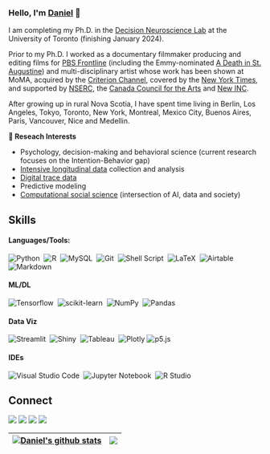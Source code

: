 ### Hello, I'm [Daniel](https://danieljwilson.com/science/) 👋

I am completing my Ph.D. in the [Decision Neuroscience Lab](https://www.decisionneurolab.com/) at the University of Toronto (finishing January 2024).

Prior to my Ph.D. I worked as a documentary filmmaker producing and editing films for [PBS Frontline](https://www.pbs.org/wgbh/frontline/) (including the Emmy-nominated [A Death in St. Augustine](https://www.pbs.org/video/frontline-death-st-augustine/)) and multi-disciplinary artist whose work has been shown at MoMA, acquired by the [Criterion Channel](https://www.criterionchannel.com/), covered by the [New York Times](https://www.nytimes.com/2013/03/18/nyregion/cab-riders-riffs-secretly-recorded-for-the-sake-of-art.html), and supported by [NSERC](https://www.nserc-crsng.gc.ca/index_eng.asp), the [Canada Council for the Arts](https://canadacouncil.ca/) and [New INC](https://www.newinc.org/).

After growing up in rural Nova Scotia, I have spent time living in Berlin, Los Angeles, Tokyo, Toronto, New York, Montreal, Mexico City, Buenos Aires, Paris, Vancouver, Nice and Medellin.

**🔬 Reseach Interests**
- Psychology, decision-making and behavioral science (current research focuses on the Intention-Behavior gap)
- [Intensive longitudinal data](https://centerstat.org/apa-ild/) collection and analysis
- [Digital trace data](https://www.youtube.com/watch?v=uuSWQN7uYhk)
- Predictive modeling
- [Computational social science](https://en.wikipedia.org/wiki/Computational_social_science) (intersection of AI, data and society)


## Skills

#### Languages/Tools:

![Python](https://img.shields.io/badge/Python-3776AB?style=for-the-badge&logo=python&logoColor=white)&nbsp;
![R](https://img.shields.io/badge/R-276DC3?style=for-the-badge&logo=r&logoColor=white)&nbsp;
![MySQL](https://img.shields.io/badge/MySQL-4479A1?style=for-the-badge&logo=mysql&logoColor=white)&nbsp;
![Git](https://img.shields.io/badge/GIT-E44C30?style=for-the-badge&logo=git&logoColor=white)&nbsp;
![Shell Script](https://img.shields.io/badge/Shell_Script-F15A24?style=for-the-badge&logo=gnu-bash&logoColor=white)&nbsp;
![LaTeX](https://img.shields.io/badge/latex-%23008080.svg?style=for-the-badge&logo=latex&logoColor=white)&nbsp;
![Airtable](https://img.shields.io/badge/airtable-18BFFF.svg?style=for-the-badge&logo=airtable&logoColor=white)&nbsp;
![Markdown](https://img.shields.io/badge/markdown-%23000000.svg?style=for-the-badge&logo=markdown&logoColor=white)&nbsp;


#### ML/DL

![Tensorflow](https://img.shields.io/badge/TensorFlow-FF6F00?style=for-the-badge&logo=tensorflow&logoColor=white)&nbsp;
![scikit-learn](https://img.shields.io/badge/scikit--learn-%23F7931E.svg?style=for-the-badge&logo=scikit-learn&logoColor=white)&nbsp;
![NumPy](https://img.shields.io/badge/numpy-%23013243.svg?style=for-the-badge&logo=numpy&logoColor=white)&nbsp;
![Pandas](https://img.shields.io/badge/pandas-%23150458.svg?style=for-the-badge&logo=pandas&logoColor=white)&nbsp;

#### Data Viz

![Streamlit](https://img.shields.io/badge/Streamlit-FF4B4B?style=for-the-badge&logo=Streamlit&logoColor=white)&nbsp;
![Shiny](https://img.shields.io/badge/Shiny-028CF0?style=for-the-badge&logo=Shiny&logoColor=white)&nbsp;
![Tableau](https://img.shields.io/badge/Tableau-E97627?style=for-the-badge&logo=Tableau&logoColor=white)&nbsp;
![Plotly](https://img.shields.io/badge/Plotly-%233F4F75.svg?style=for-the-badge&logo=plotly&logoColor=white)
![p5.js](https://img.shields.io/badge/p5js-ED225D?style=for-the-badge&logo=p5js&logoColor=white)&nbsp;

#### IDEs

![Visual Studio Code](https://img.shields.io/badge/Visual%20Studio%20Code-0078d7.svg?style=for-the-badge&logo=visual-studio-code&logoColor=white)&nbsp;
![Jupyter Notebook](https://img.shields.io/badge/jupyter-%23FA0F00.svg?style=for-the-badge&logo=jupyter&logoColor=white)&nbsp;
![R Studio](https://img.shields.io/badge/RStudio-75AADB?style=for-the-badge&logo=RStudio&logoColor=white)&nbsp;

## Connect

<p align = "center">

[<img src ="https://img.shields.io/badge/website-%23.svg?&style=for-the-badge&logo=www&logoColor=black%22&color=white">](https://danieljwilson.com/science)
[<img src="https://img.shields.io/badge/linkedin-%2312100E.svg?&style=for-the-badge&logo=linkedin&logoColor=black&color=white" />](https://www.linkedin.com/in/danieljwilson/)
[<img src="https://img.shields.io/badge/twitter-%231DA1F2.svg?&style=for-the-badge&logo=twitter&logoColor=black&color=white" />](https://twitter.com/_danieljwilson_) 
[<img src="https://img.shields.io/badge/instagram-%2312100E.svg?&style=for-the-badge&logo=instagram&logoColor=black&color=white" />](https://instagram.com/danieljosephwilson)
</p>

| <a href="https://github.com/danieljwilson/github-readme-stats"><img align="center" src="https://github-readme-stats.vercel.app/api?username=danieljwilson&show_icons=true&include_all_commits=true&theme=buefy&hide_border=true" alt="Daniel's github stats" /></a> | <a href="https://github.com/danieljwilson/github-readme-stats"><img align="center" src="https://github-readme-stats.vercel.app/api/top-langs/?username=danieljwilson&layout=compact&theme=buefy&hide_border=true" /></a> |
| ------------- | ------------- |

<!-- 
----
[<img src="https://github-profile-trophy.vercel.app/?username=danieljwilson&row=2&column=3" />](https://github.com/ryo-ma/github-profile-trophy)
[<img src="https://github-readme-stats.vercel.app/api?username=danieljwilson&theme=algolia&count_private=true&include_all_commits=true&show_icons=true" />](https://github.com/danieljwilson/github-readme-stats)
[![GitHub Streak](https://github-readme-streak-stats.herokuapp.com/?user=danieljwilson&theme=dark)](https://github.com/danieljwilson/github-readme-streak-stats)
[![Durgesh's Top Langs](https://github-readme-stats.vercel.app/api/top-langs/?username=danieljwilson&theme=algolia&hide=Jupyter&layout=compact&show_icons=true)](https://github.com/danieljwilson/github-readme-stats)
 -->

<!--
**themlphdstudent/themlphdstudent** is a ✨ _special_ ✨ repository because its `README.md` (this file) appears on your GitHub profile.

Here are some ideas to get you started:

- 🔭 I’m currently working on ...
- 🌱 I’m currently learning ...
- 👯 I’m looking to collaborate on ...
- 🤔 I’m looking for help with ...
- 💬 Ask me about ...
- 📫 How to reach me: ...
- 😄 Pronouns: ...
- ⚡ Fun fact: ...
-->
